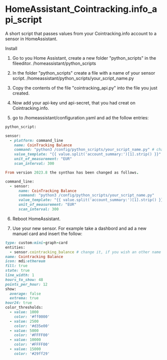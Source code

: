 # HomeAssistant_Cointracking.info_api_script

A short script that passes values ​​from your Cointracking.info account to a sensor in HomeAssistant.

Install

1. Go to you Home Assistant, create a new folder "python_scripts" in the fileeditor. 
/homeassistant/python_scripts

2. In the folder "python_scripts" create a file with a name of your sensor script.
/homeassistant/python_scripts/your_script_name.py

3. Copy the contents of the file "cointracking_api.py" into the file you just created.

4. Now add your api-key und api-secret, that you had creat on Cointracking.info.

5. go to /homeassistant/configuration.yaml and ad the follow entries:

```ruby
python_script:

sensor:
  - platform: command_line
    name: CoinTracking Balance
    command: "python3 /config/python_scripts/your_script_name.py" # change the script name
    value_template: "{{ value.split('account_summary:')[1].strip() }}"
    unit_of_measurement: "EUR"
    scan_interval: 300

From version 2023.8 the synthax has been changed as follows.

command_line:
  - sensor:
      name: CoinTracking Balance
      command: "python3 /config/python_scripts/your_script_name.py"
      value_template: "{{ value.split('account_summary:')[1].strip() }}"
      unit_of_measurement: "EUR"
      scan_interval: 300

```
6. Reboot HomeAssistant.

7. Use your new sensor. For example take a dashbord and ad a new manuel card and insert the follow:

```ruby
type: custom:mini-graph-card
entities:
  - sensor.cointracking_balance # change it, if you wish an other name
name: Cointracking Balance
icon: mdi:ethereum
fill: true
state: true
line_width: 1
hours_to_show: 48
points_per_hour: 12
show:
  average: false
  extrema: true
hour24: true
color_thresholds:
  - value: 1000
    color: '#ff0000'
  - value: 2500
    color: '#d35e00'
  - value: 5000
    color: '#FFFF00'
  - value: 10000
    color: '#FFFF00'
  - value: 15000
    color: '#29ff29'
```

